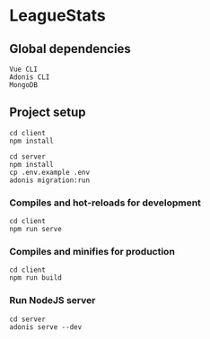 # LeagueStats

## Global dependencies
```
Vue CLI
Adonis CLI
MongoDB
```

## Project setup
```
cd client
npm install

cd server
npm install
cp .env.example .env
adonis migration:run
```

### Compiles and hot-reloads for development
```
cd client
npm run serve
```

### Compiles and minifies for production
```
cd client
npm run build
```

### Run NodeJS server
```
cd server
adonis serve --dev
```
